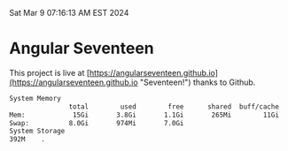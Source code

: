 Sat Mar  9 07:16:13 AM EST 2024

# Angular Seventeen


This project is live at [https://angularseventeen.github.io](https://angularseventeen.github.io "Seventeen!") thanks to Github.

```bash
System Memory
               total        used        free      shared  buff/cache   available
Mem:            15Gi       3.8Gi       1.1Gi       265Mi        11Gi        11Gi
Swap:          8.0Gi       974Mi       7.0Gi
System Storage
392M	.
